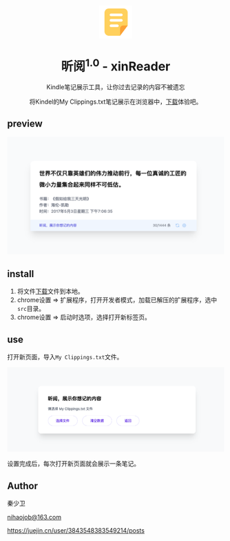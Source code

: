 <p align="center"><img width="15%" src="./src/img/icon.png" /></p>
<h1 align="center">昕阅<sup>1.0</sup> - xinReader</h1>
<p align="center">Kindle笔记展示工具，让你过去记录的内容不被遗忘</p>
<p align="center">将Kindel的My Clippings.txt笔记展示在浏览器中，<a target="_blank" href="https://github.com/nihaojob/xinReader/archive/refs/heads/main.zip">下载</a>体验吧。</p>

## preview

![image.png](./doc/img/preview.png)


## install

1. 将文件[下载](https://github.com/nihaojob/xinReader/archive/refs/heads/main.zip)文件到本地。
2. chrome设置 => 扩展程序，打开开发者模式，加载已解压的扩展程序，选中`src`目录。
3. chrome设置 => 启动时选项，选择打开新标签页。
## use
打开新页面，导入`My Clippings.txt`文件。

![image.png](./doc/img/set.png)

设置完成后，每次打开新页面就会展示一条笔记。
## Author
秦少卫

nihaojob@163.com

https://juejin.cn/user/3843548383549214/posts
